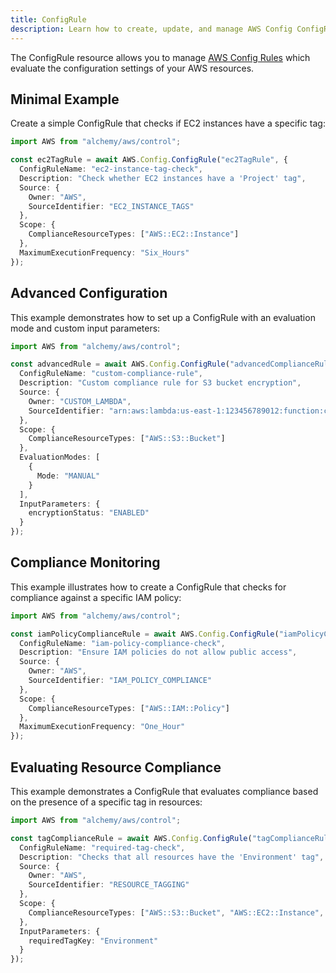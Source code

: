 ```yaml
---
title: ConfigRule
description: Learn how to create, update, and manage AWS Config ConfigRules using Alchemy Cloud Control.
---
```


The ConfigRule resource allows you to manage [AWS Config Rules](https://docs.aws.amazon.com/config/latest/userguide/) which evaluate the configuration settings of your AWS resources.

## Minimal Example

Create a simple ConfigRule that checks if EC2 instances have a specific tag:

```ts
import AWS from "alchemy/aws/control";

const ec2TagRule = await AWS.Config.ConfigRule("ec2TagRule", {
  ConfigRuleName: "ec2-instance-tag-check",
  Description: "Check whether EC2 instances have a 'Project' tag",
  Source: {
    Owner: "AWS",
    SourceIdentifier: "EC2_INSTANCE_TAGS"
  },
  Scope: {
    ComplianceResourceTypes: ["AWS::EC2::Instance"]
  },
  MaximumExecutionFrequency: "Six_Hours"
});
```

## Advanced Configuration

This example demonstrates how to set up a ConfigRule with an evaluation mode and custom input parameters:

```ts
import AWS from "alchemy/aws/control";

const advancedRule = await AWS.Config.ConfigRule("advancedComplianceRule", {
  ConfigRuleName: "custom-compliance-rule",
  Description: "Custom compliance rule for S3 bucket encryption",
  Source: {
    Owner: "CUSTOM_LAMBDA",
    SourceIdentifier: "arn:aws:lambda:us-east-1:123456789012:function:customComplianceChecker"
  },
  Scope: {
    ComplianceResourceTypes: ["AWS::S3::Bucket"]
  },
  EvaluationModes: [
    {
      Mode: "MANUAL"
    }
  ],
  InputParameters: {
    encryptionStatus: "ENABLED"
  }
});
```

## Compliance Monitoring

This example illustrates how to create a ConfigRule that checks for compliance against a specific IAM policy:

```ts
import AWS from "alchemy/aws/control";

const iamPolicyComplianceRule = await AWS.Config.ConfigRule("iamPolicyComplianceRule", {
  ConfigRuleName: "iam-policy-compliance-check",
  Description: "Ensure IAM policies do not allow public access",
  Source: {
    Owner: "AWS",
    SourceIdentifier: "IAM_POLICY_COMPLIANCE"
  },
  Scope: {
    ComplianceResourceTypes: ["AWS::IAM::Policy"]
  },
  MaximumExecutionFrequency: "One_Hour"
});
```

## Evaluating Resource Compliance

This example demonstrates a ConfigRule that evaluates compliance based on the presence of a specific tag in resources:

```ts
import AWS from "alchemy/aws/control";

const tagComplianceRule = await AWS.Config.ConfigRule("tagComplianceRule", {
  ConfigRuleName: "required-tag-check",
  Description: "Checks that all resources have the 'Environment' tag",
  Source: {
    Owner: "AWS",
    SourceIdentifier: "RESOURCE_TAGGING"
  },
  Scope: {
    ComplianceResourceTypes: ["AWS::S3::Bucket", "AWS::EC2::Instance", "AWS::IAM::Role"]
  },
  InputParameters: {
    requiredTagKey: "Environment"
  }
});
```